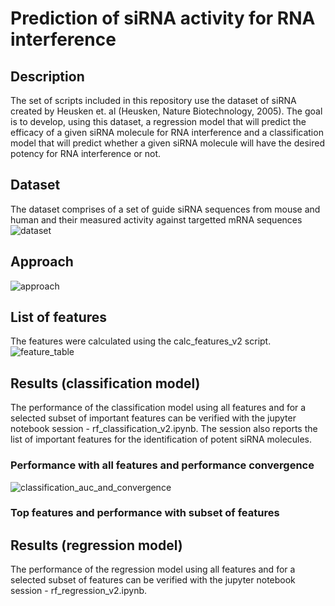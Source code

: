 # Prediction of siRNA activity for RNA interference

## Description
The set of scripts included in this repository use the dataset of siRNA created by Heusken et. al (Heusken, Nature Biotechnology, 2005).
The goal is to develop, using this dataset, a regression model that will predict the efficacy of a given siRNA molecule for RNA interference and a classification model that will predict whether a given siRNA molecule will have the desired potency for RNA interference or not.

## Dataset
The dataset comprises of a set of guide siRNA sequences from mouse and human and their measured activity against targetted mRNA sequences
![dataset](https://user-images.githubusercontent.com/6353495/63659005-dda59800-c77c-11e9-9494-6d907d832a5b.png)

## Approach
![approach](https://user-images.githubusercontent.com/6353495/63659212-11cd8880-c77e-11e9-92bc-14781a194884.png)

## List of features
The features were calculated using the calc_features_v2 script.
![feature_table](https://user-images.githubusercontent.com/6353495/63658806-7f2bea00-c77b-11e9-8ed0-63ceca92e029.png)

## Results (classification model)
The performance of the classification model using all features and for a selected subset of important features can be verified with the jupyter notebook session - rf_classification_v2.ipynb. The session also reports the list of important features for the identification of potent siRNA molecules.

### Performance with all features and performance convergence
![classification_auc_and_convergence](https://user-images.githubusercontent.com/6353495/63725176-a213d800-c827-11e9-998c-ceffe28478fd.png)

### Top features and performance with subset of features


## Results (regression model)
The performance of the regression model using all features and for a selected subset of features can be verified with the jupyter notebook session - rf_regression_v2.ipynb.
